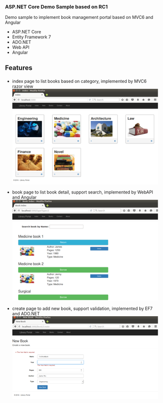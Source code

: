### ASP.NET Core Demo Sample based on RC1
Demo sample to implement book management portal based on MVC6 and Angular
* ASP.NET Core
* Entity Framework 7
* ADO.NET
* Web API
* Angular


## Features
##### 
* index page to list books based on category, implemented by MVC6 razor view
![](https://github.com/jacwu/ASP.NETCore/blob/master/doc/material/index.png)

* book page to list book detail, support search, implemented by WebAPI and Angular
![](https://github.com/jacwu/ASP.NETCore/blob/master/doc/material/books.png)

* create page to add new book, support validation, implemented by EF7 and ADO.NET
![](https://github.com/jacwu/ASP.NETCore/blob/master/doc/material/create.png)

